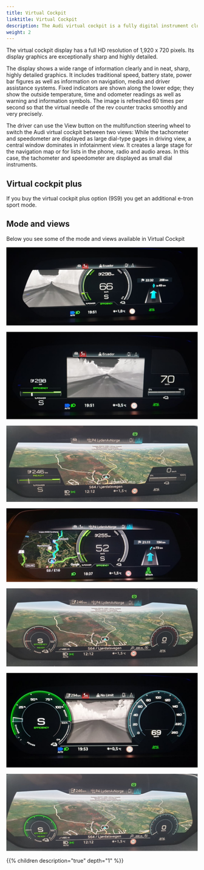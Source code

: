 ```yaml
---
title: Virtual Cockpit
linktitle: Virtual Cockpit
description: The Audi virtual cockpit is a fully digital instrument cluster with a 12.3-inch TFT screen.
weight: 2
---
```


 The virtual cockpit display has a full HD resolution of 1,920 x 720 pixels. Its display graphics are exceptionally sharp and highly detailed.

The display shows a wide range of information clearly and in neat, sharp, highly detailed graphics. It includes traditional speed, battery state, power bar figures as well as information on navigation, media and driver assistance systems. Fixed indicators are shown along the lower edge; they show the outside temperature, time and odometer readings as well as warning and information symbols. The image is refreshed 60 times per second so that the virtual needle of the rev counter tracks smoothly and very precisely.

The driver can use the View button on the multifunction steering wheel to switch the Audi virtual cockpit between two views: While the tachometer and speedometer are displayed as large dial-type gages in driving view, a central window dominates in infotainment view. It creates a large stage for the navigation map or for lists in the phone, radio and audio areas. In this case, the tachometer and speedometer are displayed as small dial instruments.

## Virtual cockpit plus

If you buy the virtual cockpit plus option (9S9) you get an additional e-tron sport mode.

## Mode and views

Below you see some of the mode and views available in Virtual Cockpit


![Virtual cockpit](view_etron_1.png " Virtual Cockpit e-tron mode infotainment view - Nightvision")

![Virtual cockpit](view_etron_2.png " Virtual Cockpit e-tron mode infotainment view - Nightvision")

![Virtual cockpit](view_etron_3.png " Virtual Cockpit e-tron mode infotainment view - Navigation with Google maps")

![Virtual cockpit](view_etron_4.png " Virtual Cockpit e-tron mode driving view - Navigation with Google maps and active route")

![Virtual cockpit](view_sport_1.png " Virtual Cockpit sport mode infotainment view - Navigation with Google maps")

![Virtual cockpit](view_standard_1.png " Virtual Cockpit standard mode - Nightvision")

![Virtual cockpit](view_standard_2.png "Virtual Cockpit standard mode infotainment view - Navigation with Google maps")


{{% children description="true" depth="1" %}}
